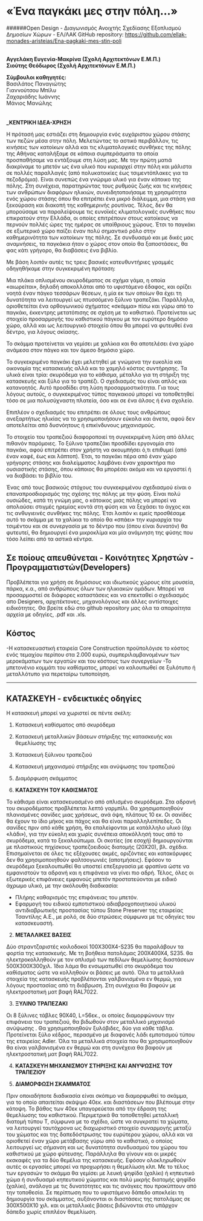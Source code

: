 # «Ένα παγκάκι μες στην πόλη…» <br>
######Open Design - Διαγωνισμός Ανοιχτής Σχεδίασης Εξοπλισμού Δημοσίων Χώρων - ΕΛ/ΛΑΚ
GitHub repository: https://github.com/ellak-monades-aristeias/Ena-pagkaki-mes-stin-poli
 <br> 
 <br> 


**Αγγελάκη Ευγενία-Μακρίνα  (Σχολή Αρχιτεκτόνων Ε.Μ.Π.)**
 <br>
**Σιούτης Θεόδωρος  (Σχολή Αρχιτεκτόνων Ε.Μ.Π.)**
 <br> 
 
**Σύμβουλοι καθηγητές:**  <br>
Βασιλάτος Παναγιώτης  <br>
Γιαννούτσου Μπίλυ <br>
Ζαχαριάδης Ιωάννης <br>
Μάνιος Μανώλης <br>
 <br> <br>
<b> _ΚΕΝΤΡΙΚΗ ΙΔΕΑ-ΧΡΗΣΗ </b> 

Η πρότασή μας εστιάζει στη δημιουργία ενός ευχάριστου χώρου στάσης των πεζών μέσα στην πόλη. 
Μελετώντας το αστικό περιβάλλον, τις κινήσεις των κατοίκων αλλά και τις κλιματολογικές συνθήκες της πόλης της Αθήνας καταλήξαμε σε κάποια συμπεράσματα τα οποία προσπαθήσαμε να εντάξουμε στη λύση μας. 
Με την πρώτη ματιά διακρίναμε το μπετόν ως ένα υλικό που κυριαρχεί στην πόλη και μάλιστα σε πολλές παραλλαγές (από πολυκατοικίες έως τσιμεντόπλακες για τα πεζοδρόμια). Είναι συνεπώς ένα γνώριμο υλικό για έναν κάτοικο της πόλης.
Στη συνέχεια, παρατηρώντας τους ρυθμούς ζωής και τις κινήσεις των ανθρώπων διαφόρων ηλικιών, συνειδητοποιήσαμε τη χρησιμότητα ενός χώρου στάσης όπου θα επιτρέπει ένα μικρό διάλειμμα, μια στάση για ξεκούραση και διακοπή της καθημερινής ρουτίνας. 
 Τέλος, δεν θα μπορούσαμε να παραλείψουμε τις ευνοϊκές κλιματολογικές συνθήκες που επικρατούν στην Ελλάδα, οι οποίες επιτρέπουν στους κατοίκους να περνούν πολλές ώρες της ημέρας σε υπαίθριους χώρους. Έτσι το παγκάκι σε εξωτερικό χώρο παίζει έναν πολύ σημαντικό ρόλο στην καθημερινότητα των κατοίκων της πόλης. Σε συνδυασμό και με δικές μας αναμνήσεις, τα παγκάκια ήταν ο χώρος στον οποίο θα ξαποστάσεις, θα φας κάτι γρήγορο, θα διαβάσεις ένα βιβλίο.

Με βάση λοιπόν αυτές τις τρεις βασικές κατευθυντήριες γραμμές οδηγηθήκαμε στην συγκεκριμένη πρόταση:    

 Μια πλάκα οπλισμένου σκυροδέματος σε σχήμα γάμα, η οποία  «αιωρείται», δηλαδή αποκολλάται από το υφιστάμενο έδαφος, και ορίζει νοητά έναν πάγκο τεσσάρων θέσεων, η μία εκ των οποίων θα έχει τη δυνατότητα να λειτουργεί ως πτυσσόμενο ξύλινο τραπεζάκι. Παράλληλα, οριοθετείται ένα ορθογωνικού σχήματος «σκάμμα» πίσω και γύρω από το παγκάκι, έκκεντρης μετατόπισης σε σχέση με το καθιστικό.  Προτείνεται ως στοιχείο προσαρμογής του καθιστικού πάγκου με τον ευρύτερο δημόσιο χώρο, αλλά και ως λειτουργικό στοιχείο όπου θα μπορεί να φυτευθεί ένα δέντρο, για λόγους σκίασης.
 
 Το σκάμμα προτείνεται να γεμίσει με χαλίκια και θα αποτελέσει ένα χώρο ανάμεσα στον πάγκο και τον άμεσο δημόσιο χώρο.
 
 Το συγκεκριμένο παγκάκι έχει μελετηθεί με γνώμονα την ευκολία και οικονομία της κατασκευής αλλά και το χαμηλό κόστος συντήρησης. Τα υλικά είναι τρία: σκυρόδεμα για το κάθισμα, μέταλλο για τη στήριξη της κατασκευής και ξύλο για το τραπέζι. Ο σχεδιασμός του είναι απλός και κατανοητός. Αυτό προσδίδει στη λύση προσαρμοστικότητα. Για τους λόγους αυτούς, ο συγκεκριμένος τύπος παγκακιού μπορεί να τοποθετηθεί τόσο σε μια πολυσύχναστη πλατεία, όσο και σε ένα άλσος ή ένα σχολείο. 
 
 Επιπλέον ο σχεδιασμός του επιτρέπει σε όλους τους ανθρώπους ανεξαρτήτως ηλικίας να το χρησιμοποιήσουν εύκολα και άνετα, αφού δεν αποτελείται από δυσνόητους ή επικίνδυνους μηχανισμούς. 

 Το στοιχείο του τραπεζιού διαφοροποιεί τη συγκεκριμένη λύση από άλλες πιθανόν παρόμοιες. Το ξύλινο τραπεζάκι προσδίδει εργονομία στο παγκάκι, αφού επιτρέπει στον χρήστη να ακουμπήσει ό,τι επιθυμεί (από έναν καφέ, έως και λάπτοπ). Έτσι, το παγκάκι πέρα από έναν χώρο γρήγορης στάσης και διαλείμματος λαμβάνει έναν χαρακτήρα πιο ουσιαστικής στάσης, όπου κάποιος θα μπορέσει ακόμα και να εργαστεί ή να διαβάσει το βιβλίο του.

 Ένας από τους βασικούς στόχους του συγκεκριμένου σχεδιασμού είναι ο επαναπροσδιορισμός της σχέσης της πόλης με την φύση. Είναι πολύ ουσιώδες,  κατά τη γνώμη μας, ο κάτοικος μιας πόλης να μπορεί να απολαύσει στιγμές ηρεμίας κοντά στη φύση  και να ξεχάσει το άγχος και τις ανθυγιεινές συνθήκες της πόλης. Έτσι λοιπόν κι εμείς προσθέσαμε αυτό το σκάμμα με τα χαλίκια το οποίο θα «σπάει» την κυριαρχία του τσιμέντου και σε συνεργασία με το δέντρο που (όπου είναι δυνατόν) θα φυτευτεί, θα δημιουργεί ένα μικροκλίμα και μία ανάμνηση της φύσης που τόσο λείπει από τα αστικά κέντρα. 

## Σε ποίους απευθύνεται - Κοινότητες Χρηστών - Προγραμματιστών(Developers) ##
 Προβλέπεται για χρήση σε δημόσιους και ιδιωτικούς χώρους είτε μουσεία, πάρκα, κ.α., από ανθρώπους όλων των ηλικιακών ομάδων.
 Μπορεί να προσαρμοστεί σε διάφορες καταστάσεις και να επεκταθεί ο σχεδιασμός απο Designers, αρχιτέκτονες, μηχανολόγους και άλλες αντίστοιχες ειδικότητες. Θα βρείτε εδώ στο github repository μας όλα τα απαραίτητα αρχεία με οδηγίες, .pdf και .xls.

## Κόστος ##
-Η κατασκευαστική εταιρεία Core Construction προϋπολόγισε το κόστος ενός τεμαχίου περίπου στα 2.000 ευρώ, συμπεριλαμβανομένων των μεροκάματων των εργατών και του κόστους των συνεργείων
-Το μπετονένιο κομμάτι του καθίσματος, μπορεί να καλουπωθεί σε ξυλότυπο ή μεταλλότυπο για περεταίρω τυποποίηση.
___________________________________________________________________________________________________________


## **ΚΑΤΑΣΚΕΥΗ** - ενδεικτικές οδηγίες

Η κατασκευή μπορεί να χωριστεί σε πέντε σκέλη:
1.	Κατασκευή καθίσματος από σκυρόδεμα
2.	Κατασκευή μεταλλικών βάσεων στήριξης της κατασκευής και θεμελίωσης της
3.	Κατασκευή ξύλινου τραπεζιού
4.	Κατασκευή μηχανισμού στήριξης και ανύψωσης του τραπεζιού
5.	Διαμόρφωση σκάμματος


1.	**ΚΑΤΑΣΚΕΥΗ ΤΟΥ ΚΑΘΙΣΜΑΤΟΣ**

   Το κάθισμα είναι κατασκευασμένο από οπλισμένο σκυρόδεμα. Στα αδρανή του σκυροδέματος προβλέπεται λεπτό γαρμπίλι. 
 Θα χρησιμοποιηθούν πλανισμένες σανίδες μιας χρήσεως, ανά όψη, πλάτους 10 εκ. Οι σανίδες θα έχουν το ίδιο μήκος και πάχος και θα είναι παραλληλεπίπεδες. 
 Οι σανίδες πριν από κάθε χρήση, θα επαλείφονται με κατάλληλο υλικό (όχι «λάδι»), για την εύκολη και χωρίς συνέπεια αποκόλλησή τους από το σκυρόδεμα, κατά το ξεκαλούπωμα. 
 Οι σκοτίες (σε εσοχή) δημιουργούνται με πλαστικούς πηχίσκους τραπεζοειδούς διατομής (20Χ20), βλ. σχέδια.
 Επισημαίνεται σε όλες τις εξέχουσες ακμές, οριζόντιες και κατακόρυφες δεν θα χρησιμοποιηθούν φαλτσογωνιές (αποτμήσεις).
 Εφόσον το σκυρόδεμα ξεκαλουπωθεί θα υποστεί επεξεργασία με φραπίνα ώστε να εμφανιστούν τα αδρανή και η επιφάνεια να γίνει πιο αδρή.
 Τέλος, όλες οι εξωτερικές επιφάνειες εμφανούς μπετόν προστατεύονται με ειδικό άχρωμο υλικό, με την ακόλουθη διαδικασία:
 - Πλήρης καθαρισμός της επιφάνειας του μπετόν.
 - Εφαρμογή του ειδικού εμποτιστικού αδιαβροχοποιητικού υλικού   
 αντιδιαβρωτικής προστασίας τύπου Stone Preserver της εταιρείας Τσαντίλης Α.Ε., με ρολό, σε δύο στρώσεις σύμφωνα με τις οδηγίες του κατασκευαστή.


2.	**ΜΕΤΑΛΛΙΚΕΣ ΒΑΣΕΙΣ**

 Δύο στραντζαριστές κοιλοδοκοί 100X300X4-S235 θα παραλάβουν τα φορτία της κατασκευής. Με τη βοήθεια πατολάμας 200Χ400Χ4, S235. θα ηλεκτροκολληθούν με τον οπλισμό των πεδίλων θεμελίωσης διαστάσεων 500Χ300Χ300χιλ. Ίδια λάμα θα ενσωματωθεί στο σκυρόδεμα του καθίσματος ώστε να κολληθούν οι βάσεις με αυτό. Όλα τα μεταλλικά στοιχεία της κατασκευής προβλέπονται γαλβανισμένα εν θερμώ, για λόγους προστασίας από τη διάβρωση. Στη συνέχεια θα βαφούν με ηλεκτροστατική ματ βαφή RAL7022.  

3.	**ΞΥΛΙΝΟ ΤΡΑΠΕΖΑΚΙ**

 Οι 8 ξύλινες τάβλες 90Χ40, L=56εκ., οι οποίες διαμορφώνουν την επιφάνεια του τραπεζιού, θα βιδωθούν στον μεταλλικό μηχανισμό ανύψωσης . Θα χρησιμοποιηθούν ξυλόβιδες, δύο για κάθε τάβλα. Προτείνεται ξύλο κέδρος, περασμένο με διαφανές λάδι εμποτισμού τύπου της εταιρείας Adler.
 Όλα τα μεταλλικά στοιχεία που θα χρησιμοποιηθούν θα είναι γαλβανισμένα εν θερμώ και στη συνέχεια θα βαφούν με ηλεκτροστατική ματ βαφή RAL7022.  

4.	**ΚΑΤΑΣΚΕΥΗ ΜΗΧΑΝΙΣΜΟΥ ΣΤΗΡΙΞΗΣ ΚΑΙ ΑΝΥΨΩΣΗΣ ΤΟΥ ΤΡΑΠΕΖΙΟΥ**

5. **ΔΙΑΜΟΡΦΩΣΗ ΣΚΑΜΜΑΤΟΣ**

 Πριν οποιαδήποτε διαδικασία είναι σκόπιμο να διαμορφωθεί το σκάμμα, για το οποίο απαιτείται σκάψιμο 40εκ. και διαστάσεων που βλέπουμε στην κάτοψη. Το βάθος των 40εκ υπαγορεύεται από την έδραση της θεμελίωσης του καθιστικού. Περιμετρικά θα τοποθετηθεί μεταλλική διατομή τύπου Τ, σύμφωνα με το σχέδιο, ώστε να συγκρατεί τα χώματα, να λειτουργεί ταυτόχρονα ως διαχωριστικό στοιχείο συναρμογής μεταξύ του χώματος και της δαπεδόστρωσης του ευρύτερου χώρου, αλλά και να οριοθετεί έναν  χώρο μετάβασης γύρω από το καθιστικό, ο οποίος λειτουργεί ως σήμανση και ως δυνατότητα συνδυασμού του χώρου του καθιστικού με χώρο φύτευσης. Παράλληλα θα γίνουν και οι μικρές εκσκαφές για τα δύο θεμέλια της κατασκευής. Εφόσον ολοκληρωθούν αυτές οι εργασίες μπορεί να προχωρήσει η θεμελίωση κλπ. Με το τέλος των εργασιών το σκάμμα θα γεμίσει με λευκή ψηφίδα (χαλίκι) ή κηπευτικό χώμα ή συνδυασμό κηπευτικού χώματος και πολύ μικρής διατομής ψηφίδα (χαλίκι), ανάλογα με τις δυνατότητες και τις ανάγκες που προκύπτουν από την  τοποθεσία.
 Σε περίπτωση που το υφιστάμενο δάπεδο αποκλείει τη δημιουργία του σκάμματος, αυξάνονται οι διαστάσεις της πατολάμας σε 300Χ500Χ10 χιλ. και οι μεταλλικές βάσεις βιδώνονται στο υπάρχον δάπεδο χωρίς επιπλέον θεμελίωση.
